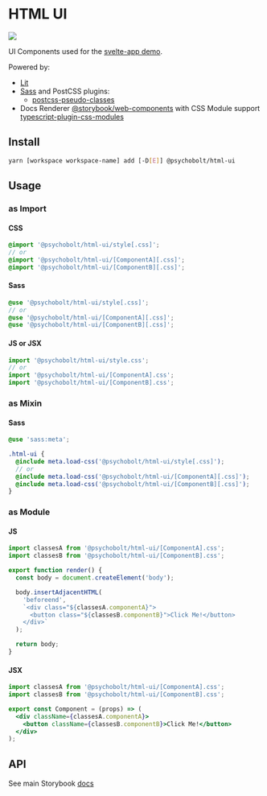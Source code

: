 # HTML UI

[<img src="https://codecov.io/gh/psychobolt/vite-storybook-boilerplate/branch/main/graph/badge.svg?flag=html-ui">](https://codecov.io/gh/psychobolt/vite-storybook-boilerplate/tree/main/packages/html-ui)

UI Components used for the [svelte-app demo](https://github.com/psychobolt/vite-storybook-boilerplate/tree/main/apps/svelte-app).

Powered by:

- [Lit](https://lit.dev)
- [Sass](https://sass-lang.com) and PostCSS plugins:
  - [postcss-pseudo-classes](https://www.npmjs.com/package/postcss-pseudo-classes)
- Docs Renderer [@storybook/web-components](https://www.npmjs.com/package/@storybook/web-components) with CSS Module support [typescript-plugin-css-modules](https://github.com/mrmckeb/typescript-plugin-css-modules)

## Install

```sh
yarn [workspace workspace-name] add [-D[E]] @psychobolt/html-ui
```

## Usage

### as Import

#### CSS

```scss
@import '@psychobolt/html-ui/style[.css]';
// or
@import '@psychobolt/html-ui/[ComponentA][.css]';
@import '@psychobolt/html-ui/[ComponentB][.css]';
```

#### Sass

```scss
@use '@psychobolt/html-ui/style[.css]';
// or
@use '@psychobolt/html-ui/[ComponentA][.css]';
@use '@psychobolt/html-ui/[ComponentB][.css]';
```

#### JS or JSX

```js
import '@psychobolt/html-ui/style.css';
// or
import '@psychobolt/html-ui/[ComponentA].css';
import '@psychobolt/html-ui/[ComponentB].css';
```

### as Mixin

#### Sass

```scss
@use 'sass:meta';

.html-ui {
  @include meta.load-css('@psychobolt/html-ui/style[.css]');
  // or
  @include meta.load-css('@psychobolt/html-ui/[ComponentA][.css]');
  @include meta.load-css('@psychobolt/html-ui/[ComponentB][.css]');
}
```

### as Module

#### JS

```js
import classesA from '@psychobolt/html-ui/[ComponentA].css';
import classesB from '@psychobolt/html-ui/[ComponentB].css';

export function render() {
  const body = document.createElement('body');

  body.insertAdjacentHTML(
    'beforeend',
    `<div class="${classesA.componentA}">
      <button class="${classesB.componentB}">Click Me!</button>
    </div>`
  );

  return body;
}
```

#### JSX

```jsx
import classesA from '@psychobolt/html-ui/[ComponentA].css';
import classesB from '@psychobolt/html-ui/[ComponentB].css';

export const Component = (props) => (
  <div className={classesA.componentA}>
    <button className={classesB.componentB}>Click Me!</button>
  </div>
);
```

## API

See main Storybook [docs](https://main--642f32dc32967ec57a93be46.chromatic.com/?path=/docs/readme--docs)
